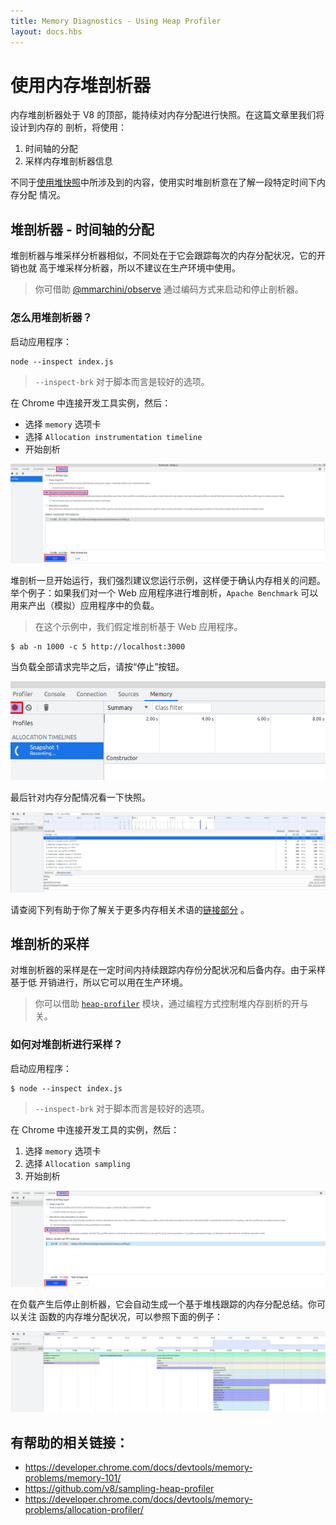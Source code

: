 ```yaml
---
title: Memory Diagnostics - Using Heap Profiler
layout: docs.hbs
---
```


# 使用内存堆剖析器

内存堆剖析器处于 V8 的顶部，能持续对内存分配进行快照。在这篇文章里我们将设计到内存的
剖析，将使用：

1. 时间轴的分配
2. 采样内存堆剖析器信息

不同于[使用堆快照][]中所涉及到的内容，使用实时堆剖析意在了解一段特定时间下内存分配
情况。

## 堆剖析器 - 时间轴的分配

堆剖析器与堆采样分析器相似，不同处在于它会跟踪每次的内存分配状况，它的开销也就
高于堆采样分析器，所以不建议在生产环境中使用。

> 你可借助 [@mmarchini/observe][] 通过编码方式来启动和停止剖析器。

### 怎么用堆剖析器？

启动应用程序：

```console
node --inspect index.js
```

> `--inspect-brk` 对于脚本而言是较好的选项。

在 Chrome 中连接开发工具实例，然后：

* 选择 `memory` 选项卡
* 选择 `Allocation instrumentation timeline`
* 开始剖析

![堆剖析器步骤 1][heap profiler tutorial 1]

堆剖析一旦开始运行，我们强烈建议您运行示例，这样便于确认内存相关的问题。
举个例子：如果我们对一个 Web 应用程序进行堆剖析，`Apache Benchmark`
可以用来产出（模拟）应用程序中的负载。

> 在这个示例中，我们假定堆剖析基于 Web 应用程序。

```console
$ ab -n 1000 -c 5 http://localhost:3000
```

当负载全部请求完毕之后，请按“停止”按钮。

![堆剖析器步骤 2][heap profiler tutorial 2]

最后针对内存分配情况看一下快照。

![堆剖析器步骤 3][heap profiler tutorial 3]

请查阅下列有助于你了解关于更多内存相关术语的[链接部分](#useful-links) 。

## 堆剖析的采样

对堆剖析器的采样是在一定时间内持续跟踪内存份分配状况和后备内存。由于采样基于低
开销进行，所以它可以用在生产环境。

> 你可以借助 [`heap-profiler`][] 模块，通过编程方式控制堆内存剖析的开与关。

### 如何对堆剖析进行采样？

启动应用程序：

```console
$ node --inspect index.js
```

> `--inspect-brk` 对于脚本而言是较好的选项。

在 Chrome 中连接开发工具的实例，然后：

1. 选择 `memory` 选项卡
2. 选择 `Allocation sampling`
3. 开始剖析

![堆剖析器步骤 4][heap profiler tutorial 4]

在负载产生后停止剖析器，它会自动生成一个基于堆栈跟踪的内存分配总结。你可以关注
函数的内存堆分配状况，可以参照下面的例子：

![堆剖析器步骤 5][heap profiler tutorial 5]

## 有帮助的相关链接：

* https://developer.chrome.com/docs/devtools/memory-problems/memory-101/
* https://github.com/v8/sampling-heap-profiler
* https://developer.chrome.com/docs/devtools/memory-problems/allocation-profiler/

[使用堆快照]: /zh-cn/docs/guides/diagnostics/memory/using-heap-snapshot/
[@mmarchini/observe]: https://www.npmjs.com/package/@mmarchini/observe
[`heap-profiler`]: https://www.npmjs.com/package/heap-profile
[heap profiler tutorial 1]: /static/images/docs/guides/diagnostics/heap-profiler-tutorial-1.png
[heap profiler tutorial 2]: /static/images/docs/guides/diagnostics/heap-profiler-tutorial-2.png
[heap profiler tutorial 3]: /static/images/docs/guides/diagnostics/heap-profiler-tutorial-3.png
[heap profiler tutorial 4]: /static/images/docs/guides/diagnostics/heap-profiler-tutorial-4.png
[heap profiler tutorial 5]: /static/images/docs/guides/diagnostics/heap-profiler-tutorial-5.png
